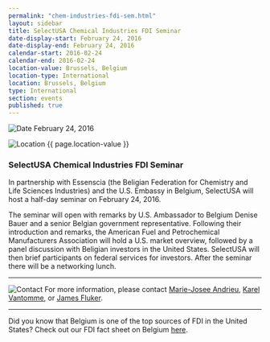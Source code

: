 ```yaml
---
permalink: "chem-industries-fdi-sem.html"
layout: sidebar
title: SelectUSA Chemical Industries FDI Seminar
date-display-start: February 24, 2016
date-display-end: February 24, 2016
calendar-start: 2016-02-24
calendar-end: 2016-02-24
location-value: Brussels, Belgium
location-type: International
location: Brussels, Belgium
type: International
section: events
published: true
---
```

 

![Date](https://google.github.io/material-design-icons/action/svg/design/ic_event_24px.svg "Date") February 24, 2016

![Location](http://google.github.io/material-design-icons/social/svg/design/ic_location_city_24px.svg "Location") {{ page.location-value }}

### SelectUSA Chemical Industries FDI Seminar

In partnership with Essenscia (the Beligian Federation for Chemistry and Life Sciences Industries) and the U.S. Embassy in Belgium, SelectUSA will host a half-day seminar on February 24, 2016.

The seminar will open with remarks by U.S. Ambassador to Belgium Denise Bauer and a senior Belgian government representative. Following their introduction and remarks, the American Fuel and Petrochemical Manufacturers Association will hold a U.S. market overview, followed by a panel discussion with Beligian investors in the United States. SelectUSA will then brief participants on federal services for investors. After the seminar there will be a networking lunch.

---

![Contact](https://google.github.io/material-design-icons/action/svg/design/ic_question_answer_24px.svg "Contact") For more information, please contact [Marie-Josee Andrieu](mailto:Marie-Josee.Andrieu@trade.gov?Subject=SelectUSA%20Chemical%20Industries%20FDI%20Seminar%20Info%20Request), [Karel Vantomme](mailto:Karel.Vantomme@trade.gov?Subject=SelectUSA%20Chemical%20Industries%20FDI%20Seminar%20Info%20Request), or [James Fluker](mailto:James.Fluker@trade.gov?Subject=SelectUSA%20Chemical%20Industries%20FDI%20Seminar%20Info%20Request).

---

Did you know that Belgium is one of the top sources of FDI in the United States? Check out our FDI fact sheet on Belgium [here](http://selectusa.commerce.gov/country-fact-sheets/Belgium_Fact_Sheet.pdf).

